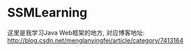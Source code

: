 # SSMLearning
这里是我学习Java Web框架的地方, 对应博客地址:<br>
http://blog.csdn.net/menglanyingfei/article/category/7413164
